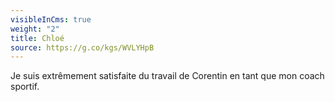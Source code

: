 ```yaml
---
visibleInCms: true
weight: "2"
title: Chloé
source: https://g.co/kgs/WVLYHpB
---
```

Je suis extrêmement satisfaite du travail de Corentin en tant que mon coach sportif.